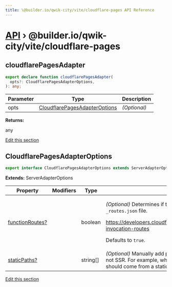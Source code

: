 ```yaml
---
title: \@builder.io/qwik-city/vite/cloudflare-pages API Reference
---
```


# [API](/api) &rsaquo; @builder.io/qwik-city/vite/cloudflare-pages

## cloudflarePagesAdapter

```typescript
export declare function cloudflarePagesAdapter(
  opts?: CloudflarePagesAdapterOptions,
): any;
```

| Parameter | Type                                                            | Description  |
| --------- | --------------------------------------------------------------- | ------------ |
| opts      | [CloudflarePagesAdapterOptions](#cloudflarepagesadapteroptions) | _(Optional)_ |

**Returns:**

any

[Edit this section](https://github.com/BuilderIO/qwik/tree/main/packages/qwik-city/adapters/cloudflare-pages/vite/index.ts)

## CloudflarePagesAdapterOptions

```typescript
export interface CloudflarePagesAdapterOptions extends ServerAdapterOptions
```

**Extends:** ServerAdapterOptions

| Property             | Modifiers | Type     | Description                                                                                                                                                                                                                                                             |
| -------------------- | --------- | -------- | ----------------------------------------------------------------------------------------------------------------------------------------------------------------------------------------------------------------------------------------------------------------------- |
| [functionRoutes?](#) |           | boolean  | <p>_(Optional)_ Determines if the build should generate the function invocation routes <code>\_routes.json</code> file.</p><p>https://developers.cloudflare.com/pages/platform/functions/routing/\#functions-invocation-routes</p><p>Defaults to <code>true</code>.</p> |
| [staticPaths?](#)    |           | string[] | _(Optional)_ Manually add pathnames that should be treated as static paths and not SSR. For example, when these pathnames are requested, their response should come from a static file, rather than a server-side rendered response.                                    |

[Edit this section](https://github.com/BuilderIO/qwik/tree/main/packages/qwik-city/adapters/cloudflare-pages/vite/index.ts)
